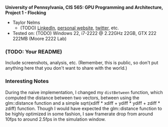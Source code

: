 **University of Pennsylvania, CIS 565: GPU Programming and Architecture,
Project 1 - Flocking**

* Taylor Nelms
  * (TODO) [LinkedIn](), [personal website](), [twitter](), etc.
* Tested on: (TODO) Windows 22, i7-2222 @ 2.22GHz 22GB, GTX 222 222MB (Moore 2222 Lab)

### (TODO: Your README)

Include screenshots, analysis, etc. (Remember, this is public, so don't put
anything here that you don't want to share with the world.)

### Interesting Notes

During the naive implementation, I changed my `distBetween` function, which computed the distance between two vectors, 
between using the glm::distance function and a simple sqrt(xdiff * xdiff + ydiff * ydiff + zdiff * zdiff) function.
Though I would have expected the glm::distance function to be highly optimized in some fashion,
I saw framerate drop from around 10fps to around 2.5fps in the simulation window.
